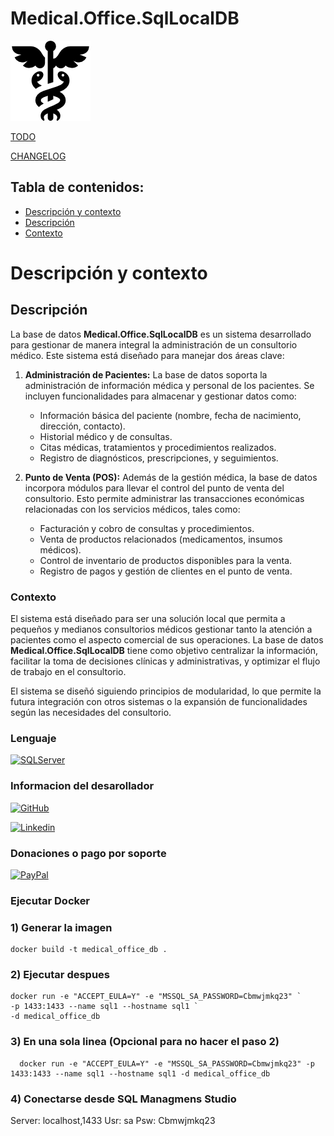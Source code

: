 # Medical.Office.SqlLocalDB 

![enter image description here](./Documentacion/Img/caduceo.png)

[TODO](./Documentacion/TODO.md)

[CHANGELOG](./Documentacion/CHANGELOG.md)

## Tabla de contenidos:
- [Descripción y contexto](#Descripción-y-contexto)
- [Descripción](#Descripción)
- [Contexto](#Contexto)



# Descripción y contexto


## Descripción

La base de datos **Medical.Office.SqlLocalDB** es un sistema desarrollado para gestionar de manera integral la administración de un consultorio médico. Este sistema está diseñado para manejar dos áreas clave:

1.  **Administración de Pacientes:** La base de datos soporta la administración de información médica y personal de los pacientes. Se incluyen funcionalidades para almacenar y gestionar datos como:
    
    -   Información básica del paciente (nombre, fecha de nacimiento, dirección, contacto).
    -   Historial médico y de consultas.
    -   Citas médicas, tratamientos y procedimientos realizados.
    -   Registro de diagnósticos, prescripciones, y seguimientos.
2.  **Punto de Venta (POS):** Además de la gestión médica, la base de datos incorpora módulos para llevar el control del punto de venta del consultorio. Esto permite administrar las transacciones económicas relacionadas con los servicios médicos, tales como:
    
    -   Facturación y cobro de consultas y procedimientos.
    -   Venta de productos relacionados (medicamentos, insumos médicos).
    -   Control de inventario de productos disponibles para la venta.
    -   Registro de pagos y gestión de clientes en el punto de venta.

### **Contexto**

El sistema está diseñado para ser una solución local que permita a pequeños y medianos consultorios médicos gestionar tanto la atención a pacientes como el aspecto comercial de sus operaciones. La base de datos **Medical.Office.SqlLocalDB** tiene como objetivo centralizar la información, facilitar la toma de decisiones clínicas y administrativas, y optimizar el flujo de trabajo en el consultorio.

El sistema se diseñó siguiendo principios de modularidad, lo que permite la futura integración con otros sistemas o la expansión de funcionalidades según las necesidades del consultorio.

### Lenguaje
[![SQLServer](https://img.shields.io/badge/Microsoft%20SQL%20Server-CC2927?style=for-the-badge&logo=microsoft%20sql%20server&logoColor=white)](https://www.microsoft.com/es-mx/sql-server/sql-server-downloads)

### Informacion del desarollador
 [![GitHub](https://img.shields.io/badge/GitHub-100000?style=for-the-badge&logo=github&logoColor=white)](https://github.com/Raptor057)

 [![Linkedin](https://img.shields.io/badge/LinkedIn-0077B5?style=for-the-badge&logo=linkedin&logoColor=white)](https://www.linkedin.com/in/rogelio-arri/) 

### Donaciones o pago por soporte
 [![PayPal](https://img.shields.io/badge/PayPal-00457C?style=for-the-badge&logo=paypal&logoColor=white)](https://paypal.me/RogelioArriaga?country.x=MX&locale.x=es_XC) 



### Ejecutar Docker
### 1) Generar la imagen
    docker build -t medical_office_db .
### 2) Ejecutar despues
	docker run -e "ACCEPT_EULA=Y" -e "MSSQL_SA_PASSWORD=Cbmwjmkq23" `
	-p 1433:1433 --name sql1 --hostname sql1 `
	-d medical_office_db

### 3) En una sola linea (Opcional para no hacer el paso 2)
	  docker run -e "ACCEPT_EULA=Y" -e "MSSQL_SA_PASSWORD=Cbmwjmkq23" -p 1433:1433 --name sql1 --hostname sql1 -d medical_office_db

### 4) Conectarse desde SQL Managmens Studio

Server: localhost,1433
Usr: sa
Psw: Cbmwjmkq23

